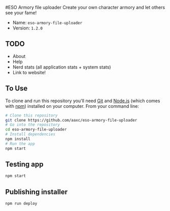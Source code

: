#ESO Armory file uploader
Create your own character armory and let others see your fame!

- Name: `eso-armory-file-uploader`
- Version: `1.2.0`

## TODO

- About
- Help
- Nerd stats (all application stats + system stats)
- Link to website!

## To Use

To clone and run this repository you'll need [Git](https://git-scm.com) and [Node.js](https://nodejs.org/en/download/) (which comes with [npm](http://npmjs.com)) installed on your computer. From your command line:

```bash
# Clone this repository
git clone https://github.com/aaxc/eso-armory-file-uploader
# Go into the repository
cd eso-armory-file-uploader
# Install dependencies
npm install
# Run the app
npm start
```

## Testing app

```bash
npm start
```

## Publishing installer

```bash
npm run deploy
```
